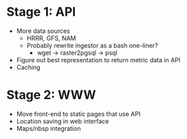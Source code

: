 # Stage 1: API
* More data sources
    * HRRR, GFS, NAM
    * Probably rewrite ingestor as a bash one-liner?
        * wget -> raster2pgsql -> psql
* Figure out best representation to return metric data in API
* Caching

# Stage 2: WWW
* Move front-end to static pages that use API
* Location saving in web interface
* Maps/nbsp integration